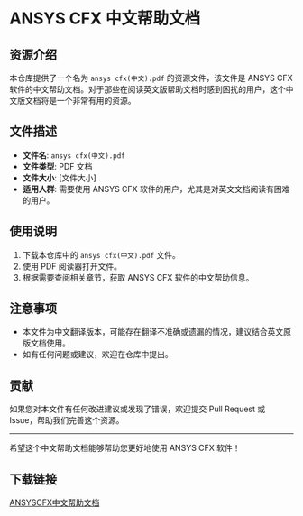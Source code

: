 # ANSYS CFX 中文帮助文档

## 资源介绍

本仓库提供了一个名为 `ansys cfx(中文).pdf` 的资源文件，该文件是 ANSYS CFX 软件的中文帮助文档。对于那些在阅读英文版帮助文档时感到困扰的用户，这个中文版文档将是一个非常有用的资源。

## 文件描述

- **文件名**: `ansys cfx(中文).pdf`
- **文件类型**: PDF 文档
- **文件大小**: [文件大小]
- **适用人群**: 需要使用 ANSYS CFX 软件的用户，尤其是对英文文档阅读有困难的用户。

## 使用说明

1. 下载本仓库中的 `ansys cfx(中文).pdf` 文件。
2. 使用 PDF 阅读器打开文件。
3. 根据需要查阅相关章节，获取 ANSYS CFX 软件的中文帮助信息。

## 注意事项

- 本文件为中文翻译版本，可能存在翻译不准确或遗漏的情况，建议结合英文原版文档使用。
- 如有任何问题或建议，欢迎在仓库中提出。

## 贡献

如果您对本文件有任何改进建议或发现了错误，欢迎提交 Pull Request 或 Issue，帮助我们完善这个资源。

---

希望这个中文帮助文档能够帮助您更好地使用 ANSYS CFX 软件！

## 下载链接

[ANSYSCFX中文帮助文档](https://pan.quark.cn/s/4364f1813584)